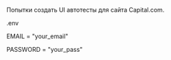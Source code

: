 Попытки создать UI автотесты для сайта Capital.com.

.env

EMAIL = "your_email"

PASSWORD = "your_pass"
